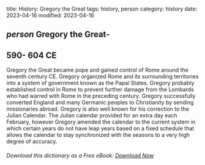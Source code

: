 title: History: Gregory the Great
tags: history, person
category: history
date: 2023-04-16
modified: 2023-04-16

## _person_ Gregory the Great-
 590-
604 CE
-
 Gregory the Great
became pope and gained control of Rome around the seventh century CE.
Gregory organized Rome and its surrounding territories into a system
of government known as the Papal States. Gregory probably established
control in Rome to prevent further damage from the Lombards who had
warred with Rome in the preceding century. Gregory successfully
converted England and many Germanic peoples to Christianity by
sending missionaries abroad. Gregory is also well known for his
correction to the Julian Calendar. The Julian calendar provided for
an extra day each February, however Gregory amended the calendar to
the current system in which certain years do not have leap years based
on a fixed schedule that allows the calendar to stay synchronized with
the seasons to a very high degree of accuracy.


###### Download *this* dictionary as a Free eBook: [Download Now]({static}static/SerfHistoryDictionary.pdf)

